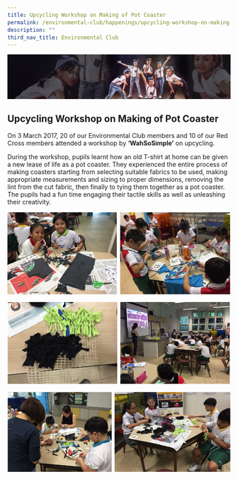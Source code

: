 ```yaml
---
title: Upcycling Workshop on Making of Pot Coaster
permalink: /environmental-club/happenings/upcycling-workshop-on-making-of-pot-coaster/
description: ""
third_nav_title: Environmental Club
---
```

![](/images/About%20Us/subbanner1.jpg)

## **Upcycling Workshop on Making of Pot Coaster**


On 3 March 2017, 20 of our Environmental Club members and 10 of our Red Cross members attended a workshop by **‘WahSoSimple’** on upcycling.

  

During the workshop, pupils learnt how an old T-shirt at home can be given a new lease of life as a pot coaster. They experienced the entire process of making coasters starting from selecting suitable fabrics to be used, making appropriate measurements and sizing to proper dimensions, removing the lint from the cut fabric, then finally to tying them together as a pot coaster. The pupils had a fun time engaging their tactile skills as well as unleashing their creativity.


![](/images/CCA/Environment%20Club/Upcycling%20Workshop%20on%20Making%20of%20Pot%20Coaster%201.png)

![](/images/CCA/Environment%20Club/Upcycling%20Workshop%20on%20Making%20of%20Pot%20Coaster%202.png)


![](/images/CCA/Environment%20Club/Upcycling%20Workshop%20on%20Making%20of%20Pot%20Coaster%203.png)